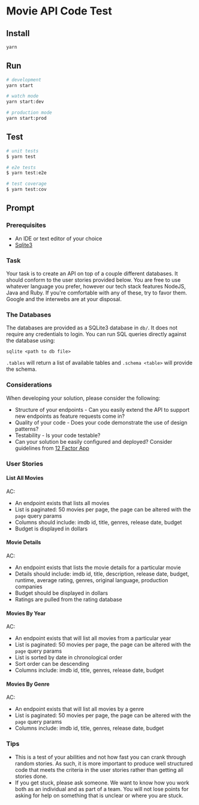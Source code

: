 # Movie API Code Test

## Install

```bash
yarn
```

## Run

```bash
# development
yarn start

# watch mode
yarn start:dev

# production mode
yarn start:prod
```

## Test

```bash
# unit tests
$ yarn test

# e2e tests
$ yarn test:e2e

# test coverage
$ yarn test:cov
```

## Prompt

### Prerequisites

-   An IDE or text editor of your choice
-   [Sqlite3](http://www.sqlitetutorial.net/)

### Task

Your task is to create an API on top of a couple different databases. It should conform to the user stories provided below. You are free to use whatever language you prefer, however our tech stack features NodeJS, Java and Ruby. If you're comfortable with any of these, try to favor them. Google and the interwebs are at your disposal.

### The Databases

The databases are provided as a SQLite3 database in `db/`. It does not require any credentials to login. You can run SQL queries directly against the database using:

```
sqlite <path to db file>
```

`.tables` will return a list of available tables and `.schema <table>` will provide the schema.

### Considerations

When developing your solution, please consider the following:

-   Structure of your endpoints - Can you easily extend the API to support new endpoints as feature requests come in?
-   Quality of your code - Does your code demonstrate the use of design patterns?
-   Testability - Is your code testable?
-   Can your solution be easily configured and deployed? Consider guidelines from [12 Factor App](http://12factor.net/)

### User Stories

#### List All Movies

AC:

-   An endpoint exists that lists all movies
-   List is paginated: 50 movies per page, the page can be altered with the `page` query params
-   Columns should include: imdb id, title, genres, release date, budget
-   Budget is displayed in dollars

#### Movie Details

AC:

-   An endpoint exists that lists the movie details for a particular movie
-   Details should include: imdb id, title, description, release date, budget, runtime, average rating, genres, original language, production companies
-   Budget should be displayed in dollars
-   Ratings are pulled from the rating database

#### Movies By Year

AC:

-   An endpoint exists that will list all movies from a particular year
-   List is paginated: 50 movies per page, the page can be altered with the `page` query params
-   List is sorted by date in chronological order
-   Sort order can be descending
-   Columns include: imdb id, title, genres, release date, budget

#### Movies By Genre

AC:

-   An endpoint exists that will list all movies by a genre
-   List is paginated: 50 movies per page, the page can be altered with the `page` query params
-   Columns include: imdb id, title, genres, release date, budget

### Tips

-   This is a test of your abilities and not how fast you can crank through random stories. As such, it is more important to produce well structured code that meets the criteria in the user stories rather than getting all stories done.
-   If you get stuck, please ask someone. We want to know how you work both as an individual and as part of a team. You will not lose points for asking for help on something that is unclear or where you are stuck.
